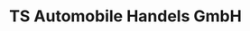 ---
title: "TS Automobile Handels GmbH"
url: /oldenburg/ts-automobile-handels-gmbh/
shop: Autohaus
---